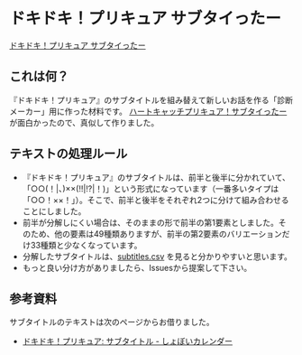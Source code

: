 # ドキドキ！プリキュア サブタイったー #
[ドキドキ！プリキュア サブタイったー](http://shindanmaker.com/440125)

## これは何？ ##
『ドキドキ！プリキュア』のサブタイトルを組み替えて新しいお話を作る「診断メーカー」用に作った材料です。
[ハートキャッチプリキュア！サブタイったー](http://shindanmaker.com/85490)が面白かったので、真似して作りました。

## テキストの処理ルール ##
* 『ドキドキ！プリキュア』のサブタイトルは、前半と後半に分かれていて、「○○(！|、)××(!!|!?|！)」という形式になっています（一番多いタイプは「○○！××！」）。そこで、前半と後半をそれぞれ2つに分けて組み合わせることにしました。
* 前半が分解しにくい場合は、そのままの形で前半の第1要素としました。そのため、他の要素は49種類ありますが、前半の第2要素のバリエーションだけ33種類と少なくなっています。
* 分解したサブタイトルは、[subtitles.csv](https://github.com/sakuramochi0/doki-doki-precure-subtitle-maker/blob/master/subtitles.csv) を見ると分かりやすいと思います。
* もっと良い分け方がありましたら、Issuesから提案して下さい。

## 参考資料 ##
サブタイトルのテキストは次のページからお借りました。
* [ドキドキ！プリキュア: サブタイトル - しょぼいカレンダー](http://cal.syoboi.jp/tid/2887/subtitle)
